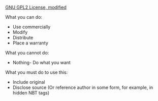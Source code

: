 [GNU GPL2 License, modified](https://tldrlegal.com/license/gnu-general-public-license-v2#summary)


What you can do:
- Use commercially
- Modify
- Distribute
- Place a warranty

What you cannot do:
- Nothing- Do what you want

What you must do to use this:
- Include original
- Disclose source (Or reference author in some form, for example, in hidden NBT tags)

